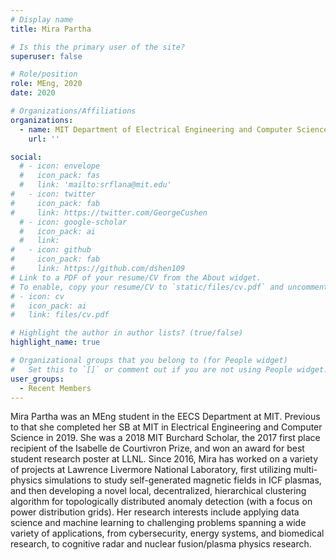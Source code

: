 ```yaml
---
# Display name
title: Mira Partha

# Is this the primary user of the site?
superuser: false

# Role/position
role: MEng, 2020
date: 2020

# Organizations/Affiliations
organizations:
  - name: MIT Department of Electrical Engineering and Computer Science
    url: ''

social:
  # - icon: envelope
  #   icon_pack: fas
  #   link: 'mailto:srflana@mit.edu'
#   - icon: twitter
#     icon_pack: fab
#     link: https://twitter.com/GeorgeCushen
  # - icon: google-scholar
  #   icon_pack: ai
  #   link:
#   - icon: github
#     icon_pack: fab
#     link: https://github.com/dshen109
# Link to a PDF of your resume/CV from the About widget.
# To enable, copy your resume/CV to `static/files/cv.pdf` and uncomment the lines below.
# - icon: cv
#   icon_pack: ai
#   link: files/cv.pdf

# Highlight the author in author lists? (true/false)
highlight_name: true

# Organizational groups that you belong to (for People widget)
#   Set this to `[]` or comment out if you are not using People widget.
user_groups:
  - Recent Members
---
```


Mira Partha was an MEng student in the EECS Department at MIT. Previous to that she completed her SB at MIT in Electrical Engineering and Computer Science in 2019. She was a 2018 MIT Burchard Scholar, the 2017 first place recipient of the Isabelle de Courtivron Prize, and won an award for best student research poster at LLNL. Since 2016, Mira has worked on a variety of projects at Lawrence Livermore National Laboratory, first utilizing multi-physics simulations to study self-generated magnetic fields in ICF plasmas, and then developing a novel local, decentralized, hierarchical clustering algorithm for topologically distributed anomaly detection (with a focus on power distribution grids). Her research interests include applying data science and machine learning to challenging problems spanning a wide variety of applications, from cybersecurity, energy systems, and biomedical research, to cognitive radar and nuclear fusion/plasma physics research.
